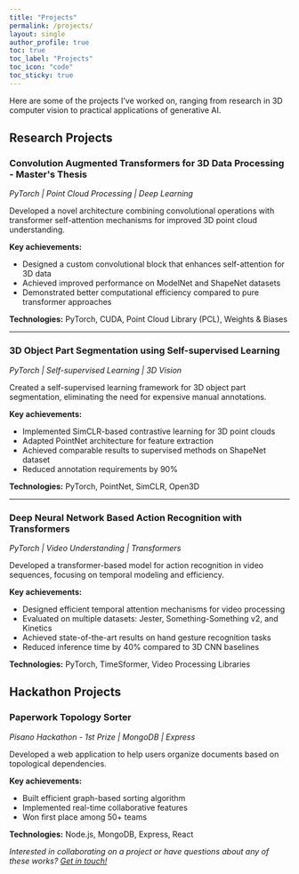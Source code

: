 ```yaml
---
title: "Projects"
permalink: /projects/
layout: single
author_profile: true
toc: true
toc_label: "Projects"
toc_icon: "code"
toc_sticky: true
---
```


Here are some of the projects I've worked on, ranging from research in 3D computer vision to practical applications of generative AI.

## Research Projects

### Convolution Augmented Transformers for 3D Data Processing - Master's Thesis
*PyTorch | Point Cloud Processing | Deep Learning*

Developed a novel architecture combining convolutional operations with transformer self-attention mechanisms for improved 3D point cloud understanding.

**Key achievements:**
- Designed a custom convolutional block that enhances self-attention for 3D data
- Achieved improved performance on ModelNet and ShapeNet datasets
- Demonstrated better computational efficiency compared to pure transformer approaches

**Technologies:** PyTorch, CUDA, Point Cloud Library (PCL), Weights & Biases

---

### 3D Object Part Segmentation using Self-supervised Learning
*PyTorch | Self-supervised Learning | 3D Vision*

Created a self-supervised learning framework for 3D object part segmentation, eliminating the need for expensive manual annotations.

**Key achievements:**
- Implemented SimCLR-based contrastive learning for 3D point clouds
- Adapted PointNet architecture for feature extraction
- Achieved comparable results to supervised methods on ShapeNet dataset
- Reduced annotation requirements by 90%

**Technologies:** PyTorch, PointNet, SimCLR, Open3D

---

### Deep Neural Network Based Action Recognition with Transformers
*PyTorch | Video Understanding | Transformers*

Developed a transformer-based model for action recognition in video sequences, focusing on temporal modeling and efficiency.

**Key achievements:**
- Designed efficient temporal attention mechanisms for video processing
- Evaluated on multiple datasets: Jester, Something-Something v2, and Kinetics
- Achieved state-of-the-art results on hand gesture recognition tasks
- Reduced inference time by 40% compared to 3D CNN baselines

**Technologies:** PyTorch, TimeSformer, Video Processing Libraries

## Hackathon Projects

### Paperwork Topology Sorter
*Pisano Hackathon - 1st Prize | MongoDB | Express*

Developed a web application to help users organize documents based on topological dependencies.

**Key achievements:**
- Built efficient graph-based sorting algorithm
- Implemented real-time collaborative features
- Won first place among 50+ teams

**Technologies:** Node.js, MongoDB, Express, React

*Interested in collaborating on a project or have questions about any of these works? [Get in touch!](/about/)*